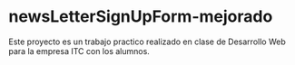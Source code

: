 # newsLetterSignUpForm-mejorado
Este proyecto es un trabajo practico realizado en clase de Desarrollo Web para la empresa ITC con los alumnos.

